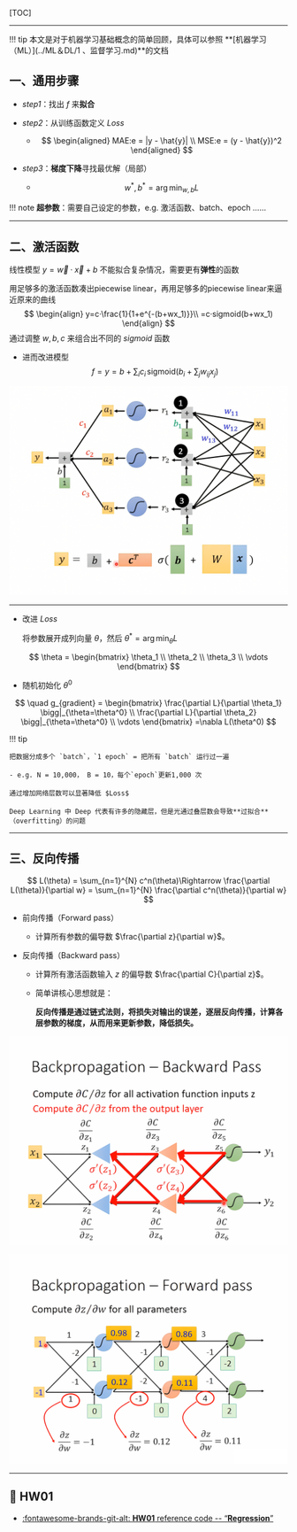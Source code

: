 [TOC]

---

!!! tip
    本文是对于机器学习基础概念的简单回顾，具体可以参照 **[机器学习（ML）](../ML＆DL/1 、监督学习.md)**的文档


## 一、通用步骤

- *step1*：找出 $f$ 来**拟合**

- *step2*：从训练函数定义 $Loss$ 

    - $$
      \begin{aligned}
      MAE:e = |y - \hat{y}| \\
       MSE:e = (y - \hat{y})^2
       \end{aligned}
      $$

-  *step3*：**梯度下降**寻找最优解（局部）

    - $$
      w^*,b^*=\arg \min_{w,b} L
      $$

!!! note
    **超参数**：需要自己设定的参数，e.g. 激活函数、batch、epoch ……

---

## 二、激活函数

线性模型 $y=\vec w·\vec x+b$ 不能拟合复杂情况，需要更有**弹性**的函数

用足够多的激活函数凑出piecewise linear，再用足够多的piecewise linear来逼近原来的曲线
$$
\begin{align}
y=c·\frac{1}{1+e^{-(b+wx_1)}}\\
=c·sigmoid(b+wx_1)
\end{align}
$$
通过调整 $w,b,c$ 来组合出不同的 $sigmoid$ 函数

- 进而改进模型
  $$
  f=y = b + \sum_i c_i \, \text{sigmoid} \left( b_i + \sum_j w_{ij} x_j \right)
  $$
  

![model.png](../assets/images/DL/model.png)

---

- 改进 $Loss$

  将参数展开成列向量 $\theta$，然后 $\theta^* = \arg\min_{\theta} L$


$$
\theta = \begin{bmatrix}
\theta_1 \\
\theta_2 \\
\theta_3 \\
\vdots
\end{bmatrix}
$$


  - 随机初始化 $\theta^0$


$$
\quad g_{gradient} = \begin{bmatrix}
\frac{\partial L}{\partial \theta_1} \bigg|_{\theta=\theta^0} \\
\frac{\partial L}{\partial \theta_2} \bigg|_{\theta=\theta^0} \\
\vdots
\end{bmatrix}
=\nabla L(\theta^0)
$$


!!! tip

    把数据分成多个 `batch`，`1 epoch` = 把所有 `batch` 运行过一遍
    
    - e.g. N = 10,000， B = 10，每个`epoch`更新1,000 次
    
    通过增加网络层数可以显著降低 $Loss$
    
    Deep Learning 中 Deep 代表有许多的隐藏层，但是光通过叠层数会导致**过拟合**（overfitting）的问题

---

## 三、反向传播

$$
L(\theta) = \sum_{n=1}^{N} c^n(\theta)\Rightarrow
\frac{\partial L(\theta)}{\partial w} = \sum_{n=1}^{N} \frac{\partial c^n(\theta)}{\partial w}
$$

- 前向传播（Forward pass）
    - 计算所有参数的偏导数 $\frac{\partial z}{\partial w}$。


- 反向传播（Backward pass）

    - 计算所有激活函数输入 $z$ 的偏导数 $\frac{\partial C}{\partial z}$。

    - 简单讲核心思想就是：

      **反向传播是通过链式法则，将损失对输出的误差，逐层反向传播，计算各层参数的梯度，从而用来更新参数，降低损失。**

![backward-pass.png](../assets/images/DL/backward-pass.png)

![forward-pass.png](../assets/images/DL/forward-pass.png)

---

## 🌟 HW01

<div class="grid cards" markdown>

- [:fontawesome-brands-git-alt: __HW01__ reference code -- “__Regression__”](https://github.com/Gerard-Devlin/NTU-EE5184/tree/main/HW01)


</div>